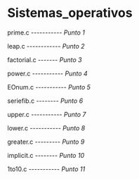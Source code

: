 # Sistemas_operativos

prime.c ----------- *Punto 1*

leap.c ------------ *Punto 2*

factorial.c ------- *Punto 3*

power.c ----------- *Punto 4*

EOnum.c ----------- *Punto 5*

seriefib.c -------- *Punto 6*

upper.c ----------- *Punto 7*

lower.c ----------- *Punto 8*

greater.c --------- *Punto 9*

implicit.c -------- *Punto 10*

1to10.c ----------- *Punto 11*
